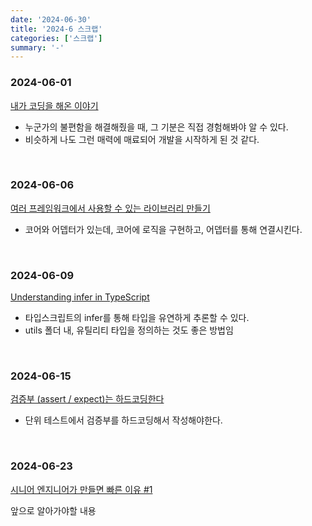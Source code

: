 ```yaml
---
date: '2024-06-30'
title: '2024-6 스크랩'
categories: ['스크랩']
summary: '-'
---
```


### 2024-06-01

[내가 코딩을 해온 이야기](https://twinstae.github.io/my-programming-story/)

- 누군가의 불편함을 해결해줬을 때, 그 기분은 직접 경험해봐야 알 수 있다.
- 비슷하게 나도 그런 매력에 매료되어 개발을 시작하게 된 것 같다.

<br/>

### 2024-06-06

[여러 프레임워크에서 사용할 수 있는 라이브러리 만들기](https://toss.tech/article/framework-agnostic-library)

- 코어와 어뎁터가 있는데, 코어에 로직을 구현하고, 어뎁터를 통해 연결시킨다.

<br/>

### 2024-06-09

[Understanding infer in TypeScript](https://blog.logrocket.com/understanding-infer-typescript/)

- 타입스크립트의 infer를 통해 타입을 유연하게 추론할 수 있다.
- utils 폴더 내, 유틸리티 타입을 정의하는 것도 좋은 방법임

<br/>

### 2024-06-15

[검증부 (assert / expect)는 하드코딩한다](https://jojoldu.tistory.com/615)

- 단위 테스트에서 검증부를 하드코딩해서 작성해야한다.

<br/>

### 2024-06-23

[시니어 엔지니어가 만들면 빠른 이유 #1](https://velog.io/@480/%EC%8B%9C%EB%8B%88%EC%96%B4-%EC%97%94%EC%A7%80%EB%8B%88%EC%96%B4%EA%B0%80-%EB%A7%8C%EB%93%A4%EB%A9%B4-%EB%B9%A0%EB%A5%B8-%EC%9D%B4%EC%9C%A0-1)

앞으로 알아가야할 내용
